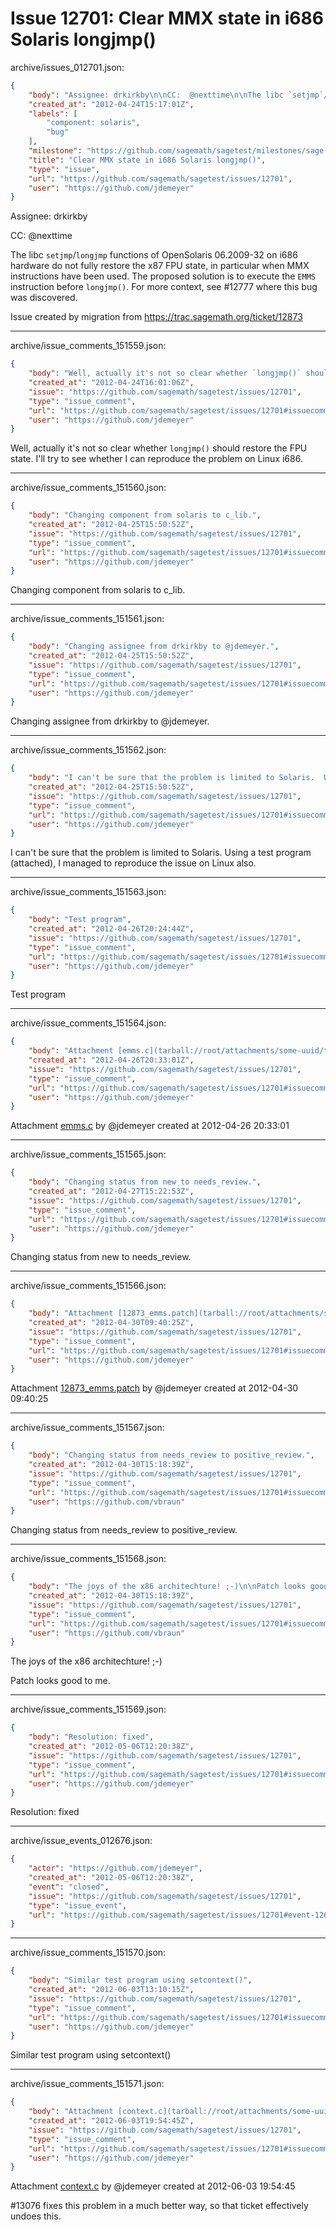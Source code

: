 # Issue 12701: Clear MMX state in i686 Solaris longjmp()

archive/issues_012701.json:
```json
{
    "body": "Assignee: drkirkby\n\nCC:  @nexttime\n\nThe libc `setjmp`/`longjmp` functions of OpenSolaris 06.2009-32 on i686 hardware do not fully restore the x87 FPU state, in particular when MMX instructions have been used.  The proposed solution is to execute the `EMMS` instruction before `longjmp()`.  For more context, see #12777 where this bug was discovered.\n\nIssue created by migration from https://trac.sagemath.org/ticket/12873\n\n",
    "created_at": "2012-04-24T15:17:01Z",
    "labels": [
        "component: solaris",
        "bug"
    ],
    "milestone": "https://github.com/sagemath/sagetest/milestones/sage-5.1",
    "title": "Clear MMX state in i686 Solaris longjmp()",
    "type": "issue",
    "url": "https://github.com/sagemath/sagetest/issues/12701",
    "user": "https://github.com/jdemeyer"
}
```
Assignee: drkirkby

CC:  @nexttime

The libc `setjmp`/`longjmp` functions of OpenSolaris 06.2009-32 on i686 hardware do not fully restore the x87 FPU state, in particular when MMX instructions have been used.  The proposed solution is to execute the `EMMS` instruction before `longjmp()`.  For more context, see #12777 where this bug was discovered.

Issue created by migration from https://trac.sagemath.org/ticket/12873





---

archive/issue_comments_151559.json:
```json
{
    "body": "Well, actually it's not so clear whether `longjmp()` should restore the FPU state.  I'll try to see whether I can reproduce the problem on Linux i686.",
    "created_at": "2012-04-24T16:01:06Z",
    "issue": "https://github.com/sagemath/sagetest/issues/12701",
    "type": "issue_comment",
    "url": "https://github.com/sagemath/sagetest/issues/12701#issuecomment-151559",
    "user": "https://github.com/jdemeyer"
}
```

Well, actually it's not so clear whether `longjmp()` should restore the FPU state.  I'll try to see whether I can reproduce the problem on Linux i686.



---

archive/issue_comments_151560.json:
```json
{
    "body": "Changing component from solaris to c_lib.",
    "created_at": "2012-04-25T15:50:52Z",
    "issue": "https://github.com/sagemath/sagetest/issues/12701",
    "type": "issue_comment",
    "url": "https://github.com/sagemath/sagetest/issues/12701#issuecomment-151560",
    "user": "https://github.com/jdemeyer"
}
```

Changing component from solaris to c_lib.



---

archive/issue_comments_151561.json:
```json
{
    "body": "Changing assignee from drkirkby to @jdemeyer.",
    "created_at": "2012-04-25T15:50:52Z",
    "issue": "https://github.com/sagemath/sagetest/issues/12701",
    "type": "issue_comment",
    "url": "https://github.com/sagemath/sagetest/issues/12701#issuecomment-151561",
    "user": "https://github.com/jdemeyer"
}
```

Changing assignee from drkirkby to @jdemeyer.



---

archive/issue_comments_151562.json:
```json
{
    "body": "I can't be sure that the problem is limited to Solaris.  Using a test program (attached), I managed to reproduce the issue on Linux also.",
    "created_at": "2012-04-25T15:50:52Z",
    "issue": "https://github.com/sagemath/sagetest/issues/12701",
    "type": "issue_comment",
    "url": "https://github.com/sagemath/sagetest/issues/12701#issuecomment-151562",
    "user": "https://github.com/jdemeyer"
}
```

I can't be sure that the problem is limited to Solaris.  Using a test program (attached), I managed to reproduce the issue on Linux also.



---

archive/issue_comments_151563.json:
```json
{
    "body": "Test program",
    "created_at": "2012-04-26T20:24:44Z",
    "issue": "https://github.com/sagemath/sagetest/issues/12701",
    "type": "issue_comment",
    "url": "https://github.com/sagemath/sagetest/issues/12701#issuecomment-151563",
    "user": "https://github.com/jdemeyer"
}
```

Test program



---

archive/issue_comments_151564.json:
```json
{
    "body": "Attachment [emms.c](tarball://root/attachments/some-uuid/ticket12873/emms.c) by @jdemeyer created at 2012-04-26 20:33:01",
    "created_at": "2012-04-26T20:33:01Z",
    "issue": "https://github.com/sagemath/sagetest/issues/12701",
    "type": "issue_comment",
    "url": "https://github.com/sagemath/sagetest/issues/12701#issuecomment-151564",
    "user": "https://github.com/jdemeyer"
}
```

Attachment [emms.c](tarball://root/attachments/some-uuid/ticket12873/emms.c) by @jdemeyer created at 2012-04-26 20:33:01



---

archive/issue_comments_151565.json:
```json
{
    "body": "Changing status from new to needs_review.",
    "created_at": "2012-04-27T15:22:53Z",
    "issue": "https://github.com/sagemath/sagetest/issues/12701",
    "type": "issue_comment",
    "url": "https://github.com/sagemath/sagetest/issues/12701#issuecomment-151565",
    "user": "https://github.com/jdemeyer"
}
```

Changing status from new to needs_review.



---

archive/issue_comments_151566.json:
```json
{
    "body": "Attachment [12873_emms.patch](tarball://root/attachments/some-uuid/ticket12873/12873_emms.patch) by @jdemeyer created at 2012-04-30 09:40:25",
    "created_at": "2012-04-30T09:40:25Z",
    "issue": "https://github.com/sagemath/sagetest/issues/12701",
    "type": "issue_comment",
    "url": "https://github.com/sagemath/sagetest/issues/12701#issuecomment-151566",
    "user": "https://github.com/jdemeyer"
}
```

Attachment [12873_emms.patch](tarball://root/attachments/some-uuid/ticket12873/12873_emms.patch) by @jdemeyer created at 2012-04-30 09:40:25



---

archive/issue_comments_151567.json:
```json
{
    "body": "Changing status from needs_review to positive_review.",
    "created_at": "2012-04-30T15:18:39Z",
    "issue": "https://github.com/sagemath/sagetest/issues/12701",
    "type": "issue_comment",
    "url": "https://github.com/sagemath/sagetest/issues/12701#issuecomment-151567",
    "user": "https://github.com/vbraun"
}
```

Changing status from needs_review to positive_review.



---

archive/issue_comments_151568.json:
```json
{
    "body": "The joys of the x86 architechture! ;-)\n\nPatch looks good to me.",
    "created_at": "2012-04-30T15:18:39Z",
    "issue": "https://github.com/sagemath/sagetest/issues/12701",
    "type": "issue_comment",
    "url": "https://github.com/sagemath/sagetest/issues/12701#issuecomment-151568",
    "user": "https://github.com/vbraun"
}
```

The joys of the x86 architechture! ;-)

Patch looks good to me.



---

archive/issue_comments_151569.json:
```json
{
    "body": "Resolution: fixed",
    "created_at": "2012-05-06T12:20:38Z",
    "issue": "https://github.com/sagemath/sagetest/issues/12701",
    "type": "issue_comment",
    "url": "https://github.com/sagemath/sagetest/issues/12701#issuecomment-151569",
    "user": "https://github.com/jdemeyer"
}
```

Resolution: fixed



---

archive/issue_events_012676.json:
```json
{
    "actor": "https://github.com/jdemeyer",
    "created_at": "2012-05-06T12:20:38Z",
    "event": "closed",
    "issue": "https://github.com/sagemath/sagetest/issues/12701",
    "type": "issue_event",
    "url": "https://github.com/sagemath/sagetest/issues/12701#event-12676"
}
```



---

archive/issue_comments_151570.json:
```json
{
    "body": "Similar test program using setcontext()",
    "created_at": "2012-06-03T13:10:15Z",
    "issue": "https://github.com/sagemath/sagetest/issues/12701",
    "type": "issue_comment",
    "url": "https://github.com/sagemath/sagetest/issues/12701#issuecomment-151570",
    "user": "https://github.com/jdemeyer"
}
```

Similar test program using setcontext()



---

archive/issue_comments_151571.json:
```json
{
    "body": "Attachment [context.c](tarball://root/attachments/some-uuid/ticket12873/context.c) by @jdemeyer created at 2012-06-03 19:54:45\n\n#13076 fixes this problem in a much better way, so that ticket effectively undoes this.",
    "created_at": "2012-06-03T19:54:45Z",
    "issue": "https://github.com/sagemath/sagetest/issues/12701",
    "type": "issue_comment",
    "url": "https://github.com/sagemath/sagetest/issues/12701#issuecomment-151571",
    "user": "https://github.com/jdemeyer"
}
```

Attachment [context.c](tarball://root/attachments/some-uuid/ticket12873/context.c) by @jdemeyer created at 2012-06-03 19:54:45

#13076 fixes this problem in a much better way, so that ticket effectively undoes this.
